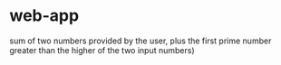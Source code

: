 # web-app
sum of two numbers provided by the user, plus the first prime number greater than the higher of the two input numbers)
